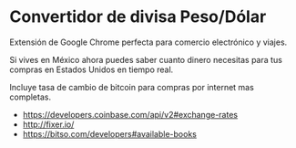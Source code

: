 # Convertidor de divisa Peso/Dólar

Extensión de Google Chrome perfecta para comercio electrónico y viajes.

Si vives en México ahora puedes saber cuanto dinero necesitas para tus compras en Estados Unidos en tiempo real.

Incluye tasa de cambio de bitcoin para compras por internet mas completas.

- https://developers.coinbase.com/api/v2#exchange-rates
- http://fixer.io/
- https://bitso.com/developers#available-books